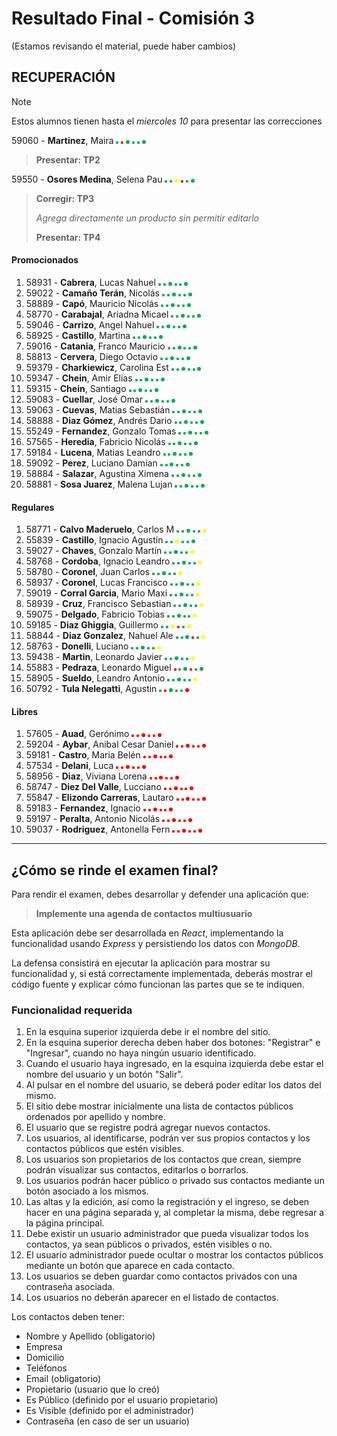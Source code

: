 # Resultado Final - Comisión 3
(Estamos revisando el material, puede haber cambios)

## RECUPERACIÓN
> [!NOTE]
> Estos alumnos tienen hasta el *miercoles 10* para presentar las correcciones
>
59060 - **Martinez**, Maira                       <img src="./material/verde.png" width="4" height="4"> <img src="./material/rojo.png" width="4" height="4"> <img src="./material/verde.png" width="6" height="6"> <img src="./material/verde.png" width="4" height="4"> <img src="./material/verde.png" width="4" height="4"> <img src="./material/verde.png" width="6" height="6">
> **Presentar: TP2**
>

59550 - **Osores Medina**, Selena Pau             <img src="./material/verde.png" width="4" height="4"> <img src="./material/verde.png" width="4" height="4"> <img src="./material/amarillo.png" width="6" height="6"> <img src="./material/rojo.png" width="4" height="4"> <img src="./material/verde.png" width="4" height="4"> <img src="./material/verde.png" width="6" height="6">
> **Corregir: TP3**
>
> *Agrega directamente un producto sin permitir editarlo*
>
> **Presentar: TP4**
>


#### Promocionados
1. 58931 - **Cabrera**, Lucas Nahuel                 <img src="./material/verde.png" width="4" height="4"> <img src="./material/verde.png" width="4" height="4"> <img src="./material/verde.png" width="6" height="6"> <img src="./material/verde.png" width="4" height="4"> <img src="./material/verde.png" width="4" height="4"> <img src="./material/verde.png" width="6" height="6">
1. 59022 - **Camaño Terán**, Nicolás                 <img src="./material/verde.png" width="4" height="4"> <img src="./material/verde.png" width="4" height="4"> <img src="./material/verde.png" width="6" height="6"> <img src="./material/verde.png" width="4" height="4"> <img src="./material/verde.png" width="4" height="4"> <img src="./material/verde.png" width="6" height="6">
1. 58889 - **Capó**, Mauricio Nicolás                <img src="./material/verde.png" width="4" height="4"> <img src="./material/verde.png" width="4" height="4"> <img src="./material/verde.png" width="6" height="6"> <img src="./material/verde.png" width="4" height="4"> <img src="./material/verde.png" width="4" height="4"> <img src="./material/verde.png" width="6" height="6">
1. 58770 - **Carabajal**, Ariadna Micael             <img src="./material/verde.png" width="4" height="4"> <img src="./material/verde.png" width="4" height="4"> <img src="./material/verde.png" width="6" height="6"> <img src="./material/verde.png" width="4" height="4"> <img src="./material/verde.png" width="4" height="4"> <img src="./material/verde.png" width="6" height="6">
1. 59046 - **Carrizo**, Angel Nahuel                 <img src="./material/verde.png" width="4" height="4"> <img src="./material/verde.png" width="4" height="4"> <img src="./material/verde.png" width="6" height="6"> <img src="./material/verde.png" width="4" height="4"> <img src="./material/verde.png" width="4" height="4"> <img src="./material/verde.png" width="6" height="6">
1. 58925 - **Castillo**, Martina                     <img src="./material/verde.png" width="4" height="4"> <img src="./material/verde.png" width="4" height="4"> <img src="./material/verde.png" width="6" height="6"> <img src="./material/verde.png" width="4" height="4"> <img src="./material/verde.png" width="4" height="4"> <img src="./material/verde.png" width="6" height="6">
1. 59016 - **Catania**, Franco Mauricio              <img src="./material/verde.png" width="4" height="4"> <img src="./material/verde.png" width="4" height="4"> <img src="./material/verde.png" width="6" height="6"> <img src="./material/verde.png" width="4" height="4"> <img src="./material/verde.png" width="4" height="4"> <img src="./material/verde.png" width="6" height="6">
1. 58813 - **Cervera**, Diego Octavio                <img src="./material/verde.png" width="4" height="4"> <img src="./material/verde.png" width="4" height="4"> <img src="./material/verde.png" width="6" height="6"> <img src="./material/verde.png" width="4" height="4"> <img src="./material/verde.png" width="4" height="4"> <img src="./material/verde.png" width="6" height="6">
1. 59379 - **Charkiewicz**, Carolina Est             <img src="./material/verde.png" width="4" height="4"> <img src="./material/verde.png" width="4" height="4"> <img src="./material/verde.png" width="6" height="6"> <img src="./material/verde.png" width="4" height="4"> <img src="./material/verde.png" width="4" height="4"> <img src="./material/verde.png" width="6" height="6">
1. 59347 - **Chein**, Amir Elias                     <img src="./material/verde.png" width="4" height="4"> <img src="./material/verde.png" width="4" height="4"> <img src="./material/verde.png" width="6" height="6"> <img src="./material/verde.png" width="4" height="4"> <img src="./material/verde.png" width="4" height="4"> <img src="./material/verde.png" width="6" height="6">
1. 59315 - **Chein**, Santiago                       <img src="./material/verde.png" width="4" height="4"> <img src="./material/verde.png" width="4" height="4"> <img src="./material/verde.png" width="6" height="6"> <img src="./material/verde.png" width="4" height="4"> <img src="./material/verde.png" width="4" height="4"> <img src="./material/verde.png" width="6" height="6">
1. 59083 - **Cuellar**, José Omar                    <img src="./material/verde.png" width="4" height="4"> <img src="./material/verde.png" width="4" height="4"> <img src="./material/verde.png" width="6" height="6"> <img src="./material/verde.png" width="4" height="4"> <img src="./material/verde.png" width="4" height="4"> <img src="./material/verde.png" width="6" height="6">
1. 59063 - **Cuevas**, Matias Sebastián              <img src="./material/verde.png" width="4" height="4"> <img src="./material/verde.png" width="4" height="4"> <img src="./material/verde.png" width="6" height="6"> <img src="./material/verde.png" width="4" height="4"> <img src="./material/verde.png" width="4" height="4"> <img src="./material/verde.png" width="6" height="6">
1. 58888 - **Diaz Gómez**, Andrés Dario              <img src="./material/verde.png" width="4" height="4"> <img src="./material/verde.png" width="4" height="4"> <img src="./material/verde.png" width="6" height="6"> <img src="./material/verde.png" width="4" height="4"> <img src="./material/verde.png" width="4" height="4"> <img src="./material/verde.png" width="6" height="6">
1. 55249 - **Fernandez**, Gonzalo Tomas              <img src="./material/verde.png" width="4" height="4"> <img src="./material/verde.png" width="4" height="4"> <img src="./material/verde.png" width="6" height="6"> <img src="./material/verde.png" width="4" height="4"> <img src="./material/verde.png" width="4" height="4"> <img src="./material/verde.png" width="6" height="6">
1. 57565 - **Heredia**, Fabricio Nicolás             <img src="./material/verde.png" width="4" height="4"> <img src="./material/verde.png" width="4" height="4"> <img src="./material/verde.png" width="6" height="6"> <img src="./material/verde.png" width="4" height="4"> <img src="./material/verde.png" width="4" height="4"> <img src="./material/verde.png" width="6" height="6">
1. 59184 - **Lucena**, Matias Leandro                <img src="./material/verde.png" width="4" height="4"> <img src="./material/verde.png" width="4" height="4"> <img src="./material/verde.png" width="6" height="6"> <img src="./material/verde.png" width="4" height="4"> <img src="./material/verde.png" width="4" height="4"> <img src="./material/verde.png" width="6" height="6">
1. 59092 - **Perez**, Luciano Damian                 <img src="./material/verde.png" width="4" height="4"> <img src="./material/verde.png" width="4" height="4"> <img src="./material/verde.png" width="6" height="6"> <img src="./material/verde.png" width="4" height="4"> <img src="./material/verde.png" width="4" height="4"> <img src="./material/verde.png" width="6" height="6">
1. 58884 - **Salazar**, Agustina Ximena              <img src="./material/verde.png" width="4" height="4"> <img src="./material/verde.png" width="4" height="4"> <img src="./material/verde.png" width="6" height="6"> <img src="./material/verde.png" width="4" height="4"> <img src="./material/verde.png" width="4" height="4"> <img src="./material/verde.png" width="6" height="6">
1. 58881 - **Sosa Juarez**, Malena Lujan             <img src="./material/verde.png" width="4" height="4"> <img src="./material/verde.png" width="4" height="4"> <img src="./material/verde.png" width="6" height="6"> <img src="./material/verde.png" width="4" height="4"> <img src="./material/verde.png" width="4" height="4"> <img src="./material/verde.png" width="6" height="6">

#### Regulares
1. 58771 - **Calvo Maderuelo**, Carlos M             <img src="./material/verde.png" width="4" height="4"> <img src="./material/verde.png" width="4" height="4"> <img src="./material/verde.png" width="6" height="6"> <img src="./material/verde.png" width="4" height="4"> <img src="./material/verde.png" width="4" height="4"> <img src="./material/amarillo.png" width="6" height="6">
1. 55839 - **Castillo**, Ignacio Agustín             <img src="./material/verde.png" width="4" height="4"> <img src="./material/verde.png" width="4" height="4"> <img src="./material/amarillo.png" width="6" height="6"> <img src="./material/verde.png" width="4" height="4"> <img src="./material/verde.png" width="4" height="4"> <img src="./material/verde.png" width="6" height="6">
1. 59027 - **Chaves**, Gonzalo Martín                <img src="./material/verde.png" width="4" height="4"> <img src="./material/verde.png" width="4" height="4"> <img src="./material/verde.png" width="6" height="6"> <img src="./material/verde.png" width="4" height="4"> <img src="./material/verde.png" width="4" height="4"> <img src="./material/amarillo.png" width="6" height="6">
1. 58768 - **Cordoba**, Ignacio Leandro              <img src="./material/verde.png" width="4" height="4"> <img src="./material/verde.png" width="4" height="4"> <img src="./material/verde.png" width="6" height="6"> <img src="./material/verde.png" width="4" height="4"> <img src="./material/verde.png" width="4" height="4"> <img src="./material/amarillo.png" width="6" height="6">
1. 58780 - **Coronel**, Juan Carlos                  <img src="./material/verde.png" width="4" height="4"> <img src="./material/verde.png" width="4" height="4"> <img src="./material/verde.png" width="6" height="6"> <img src="./material/verde.png" width="4" height="4"> <img src="./material/verde.png" width="4" height="4"> <img src="./material/amarillo.png" width="6" height="6">
1. 58937 - **Coronel**, Lucas Francisco              <img src="./material/verde.png" width="4" height="4"> <img src="./material/verde.png" width="4" height="4"> <img src="./material/verde.png" width="6" height="6"> <img src="./material/verde.png" width="4" height="4"> <img src="./material/verde.png" width="4" height="4"> <img src="./material/amarillo.png" width="6" height="6">
1. 59019 - **Corral Garcia**, Mario Maxi             <img src="./material/verde.png" width="4" height="4"> <img src="./material/verde.png" width="4" height="4"> <img src="./material/verde.png" width="6" height="6"> <img src="./material/verde.png" width="4" height="4"> <img src="./material/verde.png" width="4" height="4"> <img src="./material/amarillo.png" width="6" height="6">
1. 58939 - **Cruz**, Francisco Sebastian             <img src="./material/verde.png" width="4" height="4"> <img src="./material/verde.png" width="4" height="4"> <img src="./material/verde.png" width="6" height="6"> <img src="./material/verde.png" width="4" height="4"> <img src="./material/verde.png" width="4" height="4"> <img src="./material/amarillo.png" width="6" height="6">
1. 59075 - **Delgado**, Fabricio Tobias              <img src="./material/verde.png" width="4" height="4"> <img src="./material/verde.png" width="4" height="4"> <img src="./material/verde.png" width="6" height="6"> <img src="./material/verde.png" width="4" height="4"> <img src="./material/verde.png" width="4" height="4"> <img src="./material/amarillo.png" width="6" height="6">
1. 59185 - **Diaz Ghiggia**, Guillermo               <img src="./material/verde.png" width="4" height="4"> <img src="./material/verde.png" width="4" height="4"> <img src="./material/amarillo.png" width="6" height="6"> <img src="./material/rojo.png" width="4" height="4"> <img src="./material/verde.png" width="4" height="4"> <img src="./material/amarillo.png" width="6" height="6">
1. 58844 - **Diaz Gonzalez**, Nahuel Ale             <img src="./material/verde.png" width="4" height="4"> <img src="./material/verde.png" width="4" height="4"> <img src="./material/verde.png" width="6" height="6"> <img src="./material/rojo.png" width="4" height="4"> <img src="./material/verde.png" width="4" height="4"> <img src="./material/amarillo.png" width="6" height="6">
1. 58763 - **Donelli**, Luciano                      <img src="./material/verde.png" width="4" height="4"> <img src="./material/verde.png" width="4" height="4"> <img src="./material/verde.png" width="6" height="6"> <img src="./material/verde.png" width="4" height="4"> <img src="./material/verde.png" width="4" height="4"> <img src="./material/amarillo.png" width="6" height="6">
1. 59438 - **Martin**, Leonardo Javier               <img src="./material/verde.png" width="4" height="4"> <img src="./material/verde.png" width="4" height="4"> <img src="./material/verde.png" width="6" height="6"> <img src="./material/verde.png" width="4" height="4"> <img src="./material/verde.png" width="4" height="4"> <img src="./material/amarillo.png" width="6" height="6">
1. 55883 - **Pedraza**, Leonardo Miguel              <img src="./material/rojo.png" width="4" height="4"> <img src="./material/verde.png" width="4" height="4"> <img src="./material/verde.png" width="6" height="6"> <img src="./material/rojo.png" width="4" height="4"> <img src="./material/verde.png" width="4" height="4"> <img src="./material/verde.png" width="6" height="6">
1. 58905 - **Sueldo**, Leandro Antonio               <img src="./material/verde.png" width="4" height="4"> <img src="./material/verde.png" width="4" height="4"> <img src="./material/verde.png" width="6" height="6"> <img src="./material/verde.png" width="4" height="4"> <img src="./material/verde.png" width="4" height="4"> <img src="./material/amarillo.png" width="6" height="6">
1. 50792 - **Tula Nelegatti**, Agustin               <img src="./material/verde.png" width="4" height="4"> <img src="./material/rojo.png" width="4" height="4"> <img src="./material/verde.png" width="6" height="6"> <img src="./material/verde.png" width="4" height="4"> <img src="./material/verde.png" width="4" height="4"> <img src="./material/rojo.png" width="6" height="6">

#### Libres
1. 57605 - **Auad**, Gerónimo                        <img src="./material/rojo.png" width="4" height="4"> <img src="./material/rojo.png" width="4" height="4"> <img src="./material/rojo.png" width="6" height="6"> <img src="./material/rojo.png" width="4" height="4"> <img src="./material/rojo.png" width="4" height="4"> <img src="./material/rojo.png" width="6" height="6">
1. 59204 - **Aybar**, Anibal Cesar Daniel            <img src="./material/rojo.png" width="4" height="4"> <img src="./material/rojo.png" width="4" height="4"> <img src="./material/rojo.png" width="6" height="6"> <img src="./material/rojo.png" width="4" height="4"> <img src="./material/rojo.png" width="4" height="4"> <img src="./material/rojo.png" width="6" height="6">
1. 59181 - **Castro**, Maria Belén                   <img src="./material/rojo.png" width="4" height="4"> <img src="./material/rojo.png" width="4" height="4"> <img src="./material/rojo.png" width="6" height="6"> <img src="./material/rojo.png" width="4" height="4"> <img src="./material/rojo.png" width="4" height="4"> <img src="./material/rojo.png" width="6" height="6">
1. 57534 - **Delani**, Luca                          <img src="./material/rojo.png" width="4" height="4"> <img src="./material/rojo.png" width="4" height="4"> <img src="./material/rojo.png" width="6" height="6"> <img src="./material/rojo.png" width="4" height="4"> <img src="./material/rojo.png" width="4" height="4"> <img src="./material/rojo.png" width="6" height="6">
1. 58956 - **Diaz**, Viviana Lorena                  <img src="./material/rojo.png" width="4" height="4"> <img src="./material/rojo.png" width="4" height="4"> <img src="./material/rojo.png" width="6" height="6"> <img src="./material/rojo.png" width="4" height="4"> <img src="./material/rojo.png" width="4" height="4"> <img src="./material/rojo.png" width="6" height="6">
1. 58747 - **Diez Del Valle**, Lucciano              <img src="./material/rojo.png" width="4" height="4"> <img src="./material/rojo.png" width="4" height="4"> <img src="./material/rojo.png" width="6" height="6"> <img src="./material/rojo.png" width="4" height="4"> <img src="./material/rojo.png" width="4" height="4"> <img src="./material/rojo.png" width="6" height="6">
1. 55847 - **Elizondo Carreras**, Lautaro            <img src="./material/rojo.png" width="4" height="4"> <img src="./material/rojo.png" width="4" height="4"> <img src="./material/rojo.png" width="6" height="6"> <img src="./material/rojo.png" width="4" height="4"> <img src="./material/rojo.png" width="4" height="4"> <img src="./material/rojo.png" width="6" height="6">
1. 59183 - **Fernandez**, Ignacio                    <img src="./material/rojo.png" width="4" height="4"> <img src="./material/rojo.png" width="4" height="4"> <img src="./material/rojo.png" width="6" height="6"> <img src="./material/rojo.png" width="4" height="4"> <img src="./material/rojo.png" width="4" height="4"> <img src="./material/rojo.png" width="6" height="6">
1. 59197 - **Peralta**, Antonio Nicolás              <img src="./material/rojo.png" width="4" height="4"> <img src="./material/rojo.png" width="4" height="4"> <img src="./material/rojo.png" width="6" height="6"> <img src="./material/rojo.png" width="4" height="4"> <img src="./material/rojo.png" width="4" height="4"> <img src="./material/rojo.png" width="6" height="6">
1. 59037 - **Rodriguez**, Antonella Fern             <img src="./material/rojo.png" width="4" height="4"> <img src="./material/rojo.png" width="4" height="4"> <img src="./material/rojo.png" width="6" height="6"> <img src="./material/rojo.png" width="4" height="4"> <img src="./material/rojo.png" width="4" height="4"> <img src="./material/rojo.png" width="6" height="6">
---
## ¿Cómo se rinde el examen final?

Para rendir el examen, debes desarrollar y defender una aplicación que:

> **Implemente una agenda de contactos multiusuario**

Esta aplicación debe ser desarrollada en *React*, implementando la funcionalidad usando *Express* y persistiendo los datos con *MongoDB*.

La defensa consistirá en ejecutar la aplicación para mostrar su funcionalidad y, si está correctamente implementada, deberás mostrar el código fuente y explicar cómo funcionan las partes que se te indiquen.

### Funcionalidad requerida
1. En la esquina superior izquierda debe ir el nombre del sitio.
2. En la esquina superior derecha deben haber dos botones: "Registrar" e "Ingresar", cuando no haya ningún usuario identificado.
3. Cuando el usuario haya ingresado, en la esquina izquierda debe estar el nombre del usuario y un botón "Salir".
4. Al pulsar en el nombre del usuario, se deberá poder editar los datos del mismo.
5. El sitio debe mostrar inicialmente una lista de contactos públicos ordenados por apellido y nombre.
6. El usuario que se registre podrá agregar nuevos contactos.
7. Los usuarios, al identificarse, podrán ver sus propios contactos y los contactos públicos que estén visibles.
8. Los usuarios son propietarios de los contactos que crean, siempre podrán visualizar sus contactos, editarlos o borrarlos. 
9. Los usuarios podrán hacer público o privado sus contactos mediante un botón asociado a los mismos.
10. Las altas y la edición, así como la registración y el ingreso, se deben hacer en una página separada y, al completar la misma, debe regresar a la página principal.
11. Debe existir un usuario administrador que pueda visualizar todos los contactos, ya sean públicos o privados, estén visibles o no.
12. El usuario administrador puede ocultar o mostrar los contactos públicos mediante un botón que aparece en cada contacto.
13. Los usuarios se deben guardar como contactos privados con una contraseña asociada. 
14. Los usuarios no deberán aparecer en el listado de contactos.

Los contactos deben tener:
- Nombre y Apellido (obligatorio)
- Empresa     
- Domicilio   
- Teléfonos 
- Email       (obligatorio)
- Propietario (usuario que lo creó)
- Es Público  (definido por el usuario propietario)
- Es Visible  (definido por el administrador)
- Contraseña  (en caso de ser un usuario)